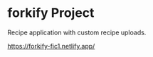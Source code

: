 # forkify Project

Recipe application with custom recipe uploads.

https://forkify-fic1.netlify.app/
